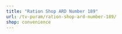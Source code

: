 ```yaml
---
title: "Ration Shop ARD Number 189"
url: /tv-puram/ration-shop-ard-number-189/
shop: convenience
---
```

